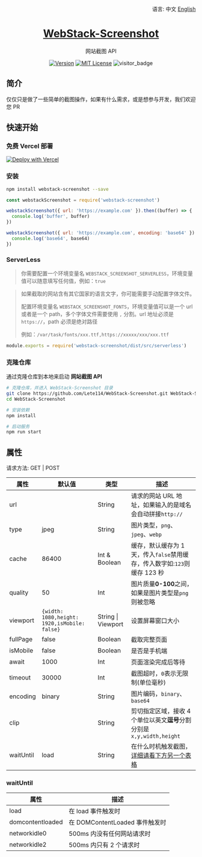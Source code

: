 <div align="right">
  语言:
  中文
  <a title="English" href="README.md">English</a>
</div>

<h1 align="center"><a href="https://github.com/lete114/WebStack-Screenshot" target="_blank">WebStack-Screenshot</a></h1>
<p align="center">网站截图 API</p>

<p align="center">
    <a href="https://github.com/Lete114/WebStack-Screenshot/releases/"><img src="https://img.shields.io/npm/v/webstack-screenshot?logo=npm" alt="Version"></a>
    <a href="https://github.com/Lete114/WebStack-Screenshot/blob/main/LICENSE"><img src="https://img.shields.io/npm/l/webstack-screenshot" alt="MIT License"></a>
    <img src="https://visitor_badge.deta.dev/?id=github.WebStack-Screenshot" alt="visitor_badge">
</p>

## 简介

仅仅只是做了一些简单的截图操作，如果有什么需求，或是想参与开发，我们欢迎您 PR

## 快速开始

### 免费 Vercel 部署

[![Deploy with Vercel](https://vercel.com/button)](https://vercel.com/new/clone?repository-url=https://github.com/Lete114/WebStack-Screenshot/tree/Vercel)

### 安装

```bash
npm install webstack-screenshot --save
```

```js
const webstackScreenshot = require('webstack-screenshot')

webstackScreenshot({ url: 'https://example.com' }).then((buffer) => {
  console.log('buffer', buffer)
})

webstackScreenshot({ url: 'https://example.com', encoding: 'base64' }).then((base64) => {
  console.log('base64', base64)
})
```

### ServerLess

> 你需要配置一个环境变量名 `WEBSTACK_SCREENSHOT_SERVERLESS`，环境变量值可以随意填写任何值，例如：`true`

> 如果截取的网站含有其它国家的语言文字，你可能需要手动配置字体文件。
>
> 配置环境变量名 `WEBSTACK_SCREENSHOT_FONTS`，环境变量值可以是一个 url 或者是一个 path，多个字体文件需要使用 `,` 分割。url 地址必须是 `https://`，path 必须是绝对路径
>
> 例如：`/var/task/fonts/xxx.ttf,https://xxxxx/xxx/xxx.ttf`

```js
module.exports = require('webstack-screenshot/dist/src/serverless')
```

### 克隆仓库

通过克隆仓库到本地来启动 **网站截图 API**

```bash
# 克隆仓库，并进入 WebStack-Screenshot 目录
git clone https://github.com/Lete114/WebStack-Screenshot.git WebStack-Screenshot
cd WebStack-Screenshot

# 安装依赖
npm install

# 启动服务
npm run start
```

## 属性

请求方法: GET | POST

| 属性      | 默认值    | 类型          | 描述                                                                      |
| --------- | --------- | ------------- | ------------------------------------------------------------------------- |
| url       |           | String        | 请求的网站 URL 地址，如果输入的是域名会自动拼接`http://`                  |
| type      | jpeg      | String        | 图片类型，`png`、`jpeg`、`webp`                                           |
| cache     | 86400     | Int & Boolean | 缓存，默认缓存为 1 天，传入`false`禁用缓存，传入数字如:`123`则缓存 123 秒 |
| quality   | 50        | Int           | 图片质量**0-100**之间，如果是图片类型是`png`则被忽略                      |
| viewport   | `{width: 1080,height: 1920,isMobile: false}` | String \| Viewport| 设置屏幕窗口大小                                      |
| fullPage  | false     | Boolean       | 截取完整页面                                                              |
| isMobile  | false     | Boolean       | 是否是手机端                                                              |
| await     | 1000      | Int           | 页面渲染完成后等待                                                        |
| timeout   | 30000     | Int           | 截图超时，`0`表示无限制(单位毫秒)                                         |
| encoding  | binary    | String        | 图片编码，`binary`、`base64`                                              |
| clip      |           | String        | 剪切指定区域，接收 4 个单位以英文**逗号**分割分别是`x,y,width,height`     |
| waitUntil | load      | String        | 在什么时机触发截图，[详细请看下方另一个表格 ](#waituntil)                 |

### waitUntil

| 属性             | 描述                           |
| ---------------- | ------------------------------ |
| load             | 在 load 事件触发时             |
| domcontentloaded | 在 DOMContentLoaded 事件触发时 |
| networkidle0     | 500ms 内没有任何网站请求时     |
| networkidle2     | 500ms 内只有 2 个请求时        |
